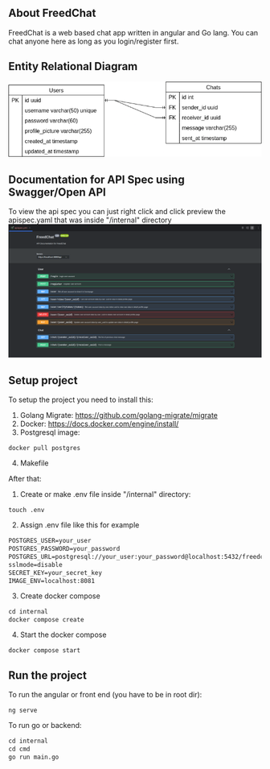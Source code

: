 ## About FreedChat
FreedChat is a web based chat app written in angular and Go lang. You can chat anyone here as long as you login/register first.

## Entity Relational Diagram 
<img src="design/ERD.png" width="800" />

## Documentation for API Spec using Swagger/Open API
To view the api spec you can just right click and click preview the apispec.yaml that was inside "/internal" directory
<img src="design/ApiSpec.png" width="800" />

## Setup project
To setup the project you need to install this:
1. Golang Migrate: https://github.com/golang-migrate/migrate
2. Docker: https://docs.docker.com/engine/install/
3. Postgresql image:
```
docker pull postgres
```
4. Makefile

After that:
1. Create or make .env file inside "/internal" directory:
```
touch .env
```
2. Assign .env file like this for example
```
POSTGRES_USER=your_user
POSTGRES_PASSWORD=your_password
POSTGRES_URL=postgresql://your_user:your_password@localhost:5432/freedchat?sslmode=disable
SECRET_KEY=your_secret_key
IMAGE_ENV=localhost:8081
```
3. Create docker compose
```
cd internal
docker compose create
```
4. Start the docker compose
```
docker compose start
```

## Run the project
To run the angular or front end (you have to be in root dir):
```
ng serve
```
To run go or backend:
```
cd internal
cd cmd
go run main.go
```
